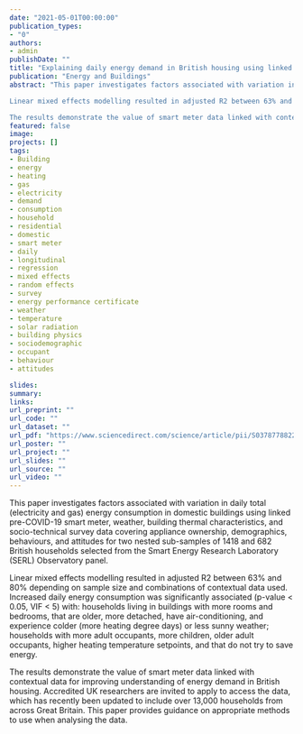 ```yaml
---
date: "2021-05-01T00:00:00"
publication_types:
- "0"
authors:
- admin
publishDate: ""
title: "Explaining daily energy demand in British housing using linked smart meter and socio-technical data in a bottom-up statistical model"
publication: "Energy and Buildings"
abstract: "This paper investigates factors associated with variation in daily total (electricity and gas) energy consumption in domestic buildings using linked pre-COVID-19 smart meter, weather, building thermal characteristics, and socio-technical survey data covering appliance ownership, demographics, behaviours, and attitudes for two nested sub-samples of 1418 and 682 British households selected from the Smart Energy Research Laboratory (SERL) Observatory panel.

Linear mixed effects modelling resulted in adjusted R2 between 63% and 80% depending on sample size and combinations of contextual data used. Increased daily energy consumption was significantly associated (p-value < 0.05, VIF < 5) with: households living in buildings with more rooms and bedrooms, that are older, more detached, have air-conditioning, and experience colder (more heating degree days) or less sunny weather; households with more adult occupants, more children, older adult occupants, higher heating temperature setpoints, and that do not try to save energy.

The results demonstrate the value of smart meter data linked with contextual data for improving understanding of energy demand in British housing. Accredited UK researchers are invited to apply to access the data, which has recently been updated to include over 13,000 households from across Great Britain. This paper provides guidance on appropriate methods to use when analysing the data."
featured: false
image: 
projects: []
tags: 
- Building
- energy
- heating
- gas
- electricity
- demand
- consumption
- household
- residential
- domestic
- smart meter
- daily
- longitudinal
- regression
- mixed effects
- random effects
- survey
- energy performance certificate
- weather
- temperature
- solar radiation
- building physics 
- sociodemographic
- occupant
- behaviour
- attitudes

slides: 
summary: 
links:
url_preprint: ""
url_code: ""
url_dataset: ""
url_pdf: "https://www.sciencedirect.com/science/article/pii/S0378778822000160"
url_poster: ""
url_project: ""
url_slides: ""
url_source: ""
url_video: ""
---
```




This paper investigates factors associated with variation in daily total (electricity and gas) energy consumption in domestic buildings using linked pre-COVID-19 smart meter, weather, building thermal characteristics, and socio-technical survey data covering appliance ownership, demographics, behaviours, and attitudes for two nested sub-samples of 1418 and 682 British households selected from the Smart Energy Research Laboratory (SERL) Observatory panel.

Linear mixed effects modelling resulted in adjusted R2 between 63% and 80% depending on sample size and combinations of contextual data used. Increased daily energy consumption was significantly associated (p-value < 0.05, VIF < 5) with: households living in buildings with more rooms and bedrooms, that are older, more detached, have air-conditioning, and experience colder (more heating degree days) or less sunny weather; households with more adult occupants, more children, older adult occupants, higher heating temperature setpoints, and that do not try to save energy.

The results demonstrate the value of smart meter data linked with contextual data for improving understanding of energy demand in British housing. Accredited UK researchers are invited to apply to access the data, which has recently been updated to include over 13,000 households from across Great Britain. This paper provides guidance on appropriate methods to use when analysing the data. 


